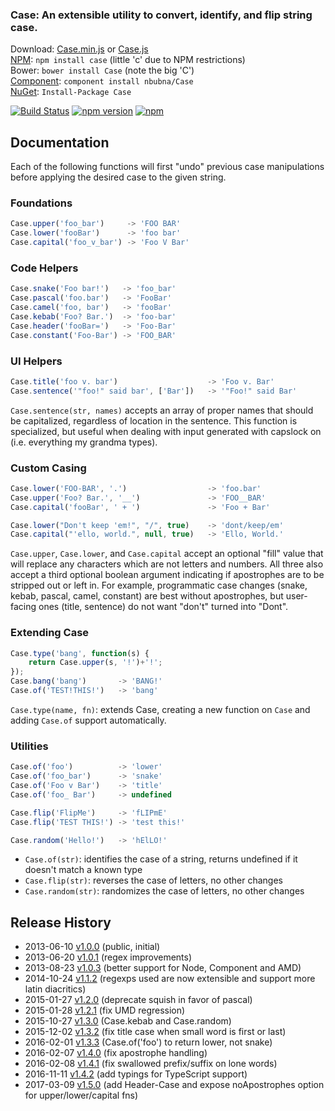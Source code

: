 ### Case: An extensible utility to convert, identify, and flip string case.

Download: [Case.min.js][min]  or  [Case.js][full]  
[NPM][npm]: `npm install case`  (little 'c' due to NPM restrictions)  
Bower: `bower install Case`  (note the big 'C')  
[Component][component]: `component install nbubna/Case`  
[NuGet][]: `Install-Package Case`  


[![Build Status](https://travis-ci.org/nbubna/Case.png?branch=master)](https://travis-ci.org/nbubna/Case)
[![npm version](https://badge.fury.io/js/case.svg)](https://badge.fury.io/js/store)
[![npm](https://img.shields.io/npm/dm/case.svg?maxAge=2592000)](https://www.npmjs.com/package/case)  

[NuGet]: http://nuget.org/packages/Case/
[min]: https://raw.github.com/nbubna/Case/master/dist/Case.min.js
[full]: https://raw.github.com/nbubna/Case/master/dist/Case.js
[npm]: https://npmjs.org/package/case
[component]: https://github.com/componentjs/guide

## Documentation
Each of the following functions will first "undo" previous case manipulations
before applying the desired case to the given string.

### Foundations
```javascript
Case.upper('foo_bar')     -> 'FOO BAR'
Case.lower('fooBar')      -> 'foo bar'
Case.capital('foo_v_bar') -> 'Foo V Bar'
```

### Code Helpers
```javascript
Case.snake('Foo bar!')   -> 'foo_bar'
Case.pascal('foo.bar')   -> 'FooBar'
Case.camel('foo, bar')   -> 'fooBar'
Case.kebab('Foo? Bar.')  -> 'foo-bar'
Case.header('fooBar=')   -> 'Foo-Bar'
Case.constant('Foo-Bar') -> 'FOO_BAR'
```


### UI Helpers
```javascript
Case.title('foo v. bar')                    -> 'Foo v. Bar'
Case.sentence('"foo!" said bar', ['Bar'])   -> '"Foo!" said Bar'
```
`Case.sentence(str, names)` accepts an array of proper names that should be capitalized,
regardless of location in the sentence.  This function is specialized, but useful
when dealing with input generated with capslock on (i.e. everything my grandma types).


### Custom Casing
```javascript
Case.lower('FOO-BAR', '.')                  -> 'foo.bar'
Case.upper('Foo? Bar.', '__')               -> 'FOO__BAR'
Case.capital('fooBar', ' + ')               -> 'Foo + Bar'

Case.lower("Don't keep 'em!", "/", true)    -> 'dont/keep/em'
Case.capital("'ello, world.", null, true)   -> 'Ello, World.'
```
`Case.upper`, `Case.lower`, and `Case.capital` accept an optional "fill" value
that will replace any characters which are not letters and numbers. All three also accept 
a third optional boolean argument indicating if apostrophes are to be stripped out or left in.
For example, programmatic case changes (snake, kebab, pascal, camel, constant) are best without
apostrophes, but user-facing ones (title, sentence) do not want "don't" turned into "Dont".


### Extending Case
```javascript
Case.type('bang', function(s) {
    return Case.upper(s, '!')+'!';
});
Case.bang('bang')       -> 'BANG!'
Case.of('TEST!THIS!')   -> 'bang'
```
`Case.type(name, fn)`: extends Case, creating a new function on `Case` and adding `Case.of` support automatically.


### Utilities
```javascript
Case.of('foo')          -> 'lower'
Case.of('foo_bar')      -> 'snake'
Case.of('Foo v Bar')    -> 'title'
Case.of('foo_ Bar')     -> undefined

Case.flip('FlipMe')     -> 'fLIPmE'
Case.flip('TEST THIS!') -> 'test this!'

Case.random('Hello!')   -> 'hElLO!'
```
* `Case.of(str)`: identifies the case of a string, returns undefined if it doesn't match a known type
* `Case.flip(str)`: reverses the case of letters, no other changes
* `Case.random(str)`: randomizes the case of letters, no other changes


## Release History
* 2013-06-10 [v1.0.0][] (public, initial)
* 2013-06-20 [v1.0.1][] (regex improvements)
* 2013-08-23 [v1.0.3][] (better support for Node, Component and AMD)
* 2014-10-24 [v1.1.2][] (regexps used are now extensible and support more latin diacritics)
* 2015-01-27 [v1.2.0][] (deprecate squish in favor of pascal)
* 2015-01-28 [v1.2.1][] (fix UMD regression)
* 2015-10-27 [v1.3.0][] (Case.kebab and Case.random)
* 2015-12-02 [v1.3.2][] (fix title case when small word is first or last)
* 2016-02-01 [v1.3.3][] (Case.of('foo') to return lower, not snake)
* 2016-02-07 [v1.4.0][] (fix apostrophe handling)
* 2016-02-08 [v1.4.1][] (fix swallowed prefix/suffix on lone words)
* 2016-11-11 [v1.4.2][] (add typings for TypeScript support)
* 2017-03-09 [v1.5.0][] (add Header-Case and expose noApostrophes option for upper/lower/capital fns)

[v1.0.0]: https://github.com/nbubna/store/tree/1.0.0
[v1.0.1]: https://github.com/nbubna/store/tree/1.0.1
[v1.0.3]: https://github.com/nbubna/store/tree/1.0.3
[v1.1.2]: https://github.com/nbubna/store/tree/1.1.2
[v1.2.0]: https://github.com/nbubna/store/tree/1.2.0
[v1.2.1]: https://github.com/nbubna/store/tree/1.2.1
[v1.3.0]: https://github.com/nbubna/store/tree/1.3.0
[v1.3.2]: https://github.com/nbubna/store/tree/1.3.2
[v1.3.3]: https://github.com/nbubna/store/tree/1.3.3
[v1.4.0]: https://github.com/nbubna/store/tree/1.4.0
[v1.4.1]: https://github.com/nbubna/store/tree/1.4.1
[v1.4.2]: https://github.com/nbubna/store/tree/1.4.2
[v1.5.0]: https://github.com/nbubna/store/tree/1.5.0
